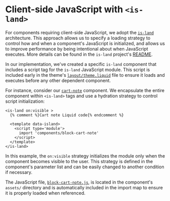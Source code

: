 # Client-side JavaScript with `<is-land>`

For components requiring client-side JavaScript, we adopt the [`is-land`](https://github.com/11ty/is-land) architecture. This approach allows us to specify a loading strategy to control how and when a component's JavaScript is initialized, and allows us to improve performance by being intentional about when JavaScript executes. More details can be found in the `is-land` project's [README](https://github.com/11ty/is-land#readme).

In our implementation, we've created a specific `is-land` component that includes a script tag for the `is-land` JavaScript module. This script is included early in the theme's [`layout/theme.liquid`](https://github.com/archetype-themes/reference-theme/blob/main/layout/theme.liquid#L21) file to ensure it loads and executes before any other dependent component.

For instance, consider our [`cart-note`](https://github.com/archetype-themes/reference-components/blob/main/components/block-cart-note/block-cart-note.liquid) component. We encapsulate the entire component within `<is-land>` tags and use a hydration strategy to control script initialization:

```liquid
<is-land on:visible >
  {% comment %}Cart note Liquid code{% endcomment %}

  <template data-island>
    <script type='module'>
      import 'components/block-cart-note'
    </script>
  </template>
</is-land>
```

In this example, the `on:visible` strategy initializes the module only when the component becomes visible to the user. This strategy is defined in the component's parameter list and can be easily changed to another condition if necessary.

The JavaScript file, [`block-cart-note.js`](https://github.com/archetype-themes/reference-components/blob/main/components/block-cart-note/assets/block-cart-note.js), is located in the component's `assets/` directory and is automatically included in the import map to ensure it is properly loaded when referenced.
